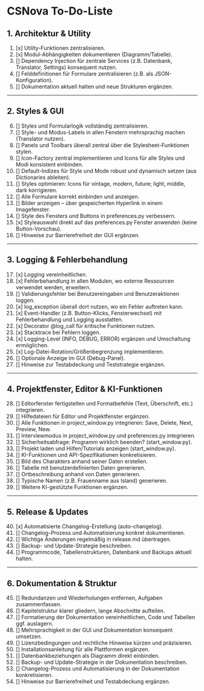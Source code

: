 # CSNova To-Do-Liste

## 1. Architektur & Utility

1. [x] Utility-Funktionen zentralisieren.
2. [x] Modul-Abhängigkeiten dokumentieren (Diagramm/Tabelle).
3. [] Dependency Injection für zentrale Services (z.B. Datenbank, Translator, Settings) konsequent nutzen.
4. [] Felddefinitionen für Formulare zentralisieren (z.B. als JSON-Konfiguration).
5. [] Dokumentation aktuell halten und neue Strukturen ergänzen.

---

## 2. Styles & GUI

6. [] Styles und Formularlogik vollständig zentralisieren.
7. [] Style- und Modus-Labels in allen Fenstern mehrsprachig machen (Translator nutzen).
8. [] Panels und Toolbars überall zentral über die Stylesheet-Funktionen stylen.
9. [] Icon-Factory zentral implementieren und Icons für alle Styles und Modi konsistent einbinden.
10. [] Default-Indizes für Style und Mode robust und dynamisch setzen (aus Dictionaries ableiten).
11. [] Styles optimieren: Icons für vintage, modern, future; light, middle, dark korrigieren.
12. [] Alle Formulare korrekt einbinden und anzeigen.
13. [] Bilder anzeigen – über gespeicherten Hyperlink in einem Imagefenster.
14. [] Style des Fensters und Buttons in preferences.py verbessern.
15. [x] Styleauswahl direkt auf das preferences.py Fenster anwenden (keine Button-Vorschau).
16. [] Hinweise zur Barrierefreiheit der GUI ergänzen.

---

## 3. Logging & Fehlerbehandlung

17. [x] Logging vereinheitlichen.
18. [x] Fehlerbehandlung in allen Modulen, wo externe Ressourcen verwendet werden, erweitern.
19. [] Validierungsfehler bei Benutzereingaben und Benutzeraktionen loggen.
20. [x] log_exception überall dort nutzen, wo ein Fehler auftreten kann.
21. [x] Event-Handler (z.B. Button-Klicks, Fensterwechsel) mit Fehlerbehandlung und Logging ausstatten.
22. [x] Decorator @log_call für kritische Funktionen nutzen.
23. [x] Stacktrace bei Fehlern loggen.
24. [x] Logging-Level (INFO, DEBUG, ERROR) ergänzen und Umschaltung ermöglichen.
25. [x] Log-Datei-Rotation/Größenbegrenzung implementieren.
26. [] Optionale Anzeige im GUI (Debug-Panel).
27. [] Hinweise zur Testabdeckung und Teststrategie ergänzen.

---

## 4. Projektfenster, Editor & KI-Funktionen

28. [] Editorfenster fertigstellen und Formatbefehle (Text, Überschrift, etc.) integrieren.
29. [] Hilfedateien für Editor und Projektfenster ergänzen.
30. [] Alle Funktionen in project_window.py integrieren: Save, Delete, Next, Preview, New.
31. [] Interviewmodus in project_window.py und preferences.py integrieren.
32. [] Sicherheitsabfrage: Programm wirklich beenden? (start_window.py).
33. [] Projekt laden und Hilfen/Tutorials anzeigen (start_window.py).
34. [] KI-Funktionen und API-Spezifikationen konkretisieren.
35. [] Bild des Charakters anhand seiner Daten erstellen.
36. [] Tabelle mit benutzerdefinierten Daten generieren.
37. [] Ortbeschreibung anhand von Daten generieren.
38. [] Typische Namen (z.B. Frauenname aus Island) generieren.
39. [] Weitere KI-gestützte Funktionen ergänzen.

---

## 5. Release & Updates

40. [x] Automatisierte Changelog-Erstellung (auto-changelog).
41. [] Changelog-Prozess und Automatisierung konkret dokumentieren.
42. [] Wichtige Änderungen regelmäßig in release.md übertragen.
43. [] Backup- und Update-Strategie beschreiben.
44. [] Programmcode, Tabellenstrukturen, Datenbank und Backups aktuell halten.

---

## 6. Dokumentation & Struktur

45. [] Redundanzen und Wiederholungen entfernen, Aufgaben zusammenfassen.
46. [] Kapitelstruktur klarer gliedern, lange Abschnitte aufteilen.
47. [] Formatierung der Dokumentation vereinheitlichen, Code und Tabellen ggf. auslagern.
48. [] Mehrsprachigkeit in der GUI und Dokumentation konsequent umsetzen.
49. [] Lizenzbedingungen und rechtliche Hinweise kürzen und präzisieren.
50. [] Installationsanleitung für alle Plattformen ergänzen.
51. [] Datenbankbeziehungen als Diagramm direkt einbinden.
52. [] Backup- und Update-Strategie in der Dokumentation beschreiben.
53. [] Changelog-Prozess und Automatisierung in der Dokumentation konkretisieren.
54. [] Hinweise zur Barrierefreiheit und Testabdeckung ergänzen.